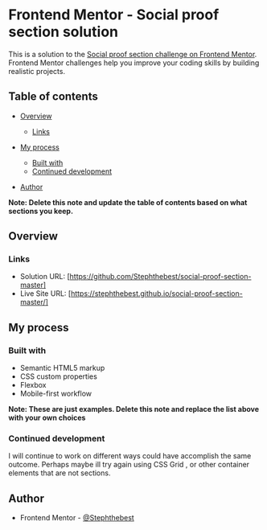 # Frontend Mentor - Social proof section solution

This is a solution to the [Social proof section challenge on Frontend Mentor](https://www.frontendmentor.io/challenges/social-proof-section-6e0qTv_bA). Frontend Mentor challenges help you improve your coding skills by building realistic projects.

## Table of contents

- [Overview](#overview)
  - [Links](#links)
- [My process](#my-process)

  - [Built with](#built-with)
  - [Continued development](#continued-development)

- [Author](#author)

**Note: Delete this note and update the table of contents based on what sections you keep.**

## Overview

### Links

- Solution URL: [https://github.com/Stephthebest/social-proof-section-master]
- Live Site URL: [https://stephthebest.github.io/social-proof-section-master/]

## My process

### Built with

- Semantic HTML5 markup
- CSS custom properties
- Flexbox
- Mobile-first workflow

**Note: These are just examples. Delete this note and replace the list above with your own choices**

### Continued development

I will continue to work on different ways could have accomplish the same outcome. Perhaps maybe ill try again using CSS Grid , or other container elements that are not sections.

## Author

- Frontend Mentor - [@Stephthebest](https://www.frontendmentor.io/profile/Stephthebest)
